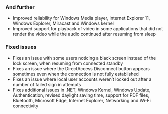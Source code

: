 ### And further
- Improved reliability for Windows Media player, Internet Explorer 11, Windows Explorer, Miracast and Windows kernel
- Improved support for playback of video in some applications that did not render the video while the audio continued after resuming from sleep

### Fixed issues
- Fixes an issue with some users noticing a black screen instead of the lock screen, when resuming from connected standby
- Fixes an issue where the DirectAccess Disconnect button appears sometimes even when the connection is not fully established
- Fixes an issue where local user accounts weren’t locked out after a number of failed sign in attempts
- Fixes additional issues in .NET, Windows Kernel, Windows Update, Authentication, revised daylight saving time, support for PDF files, Bluetooth, Microsoft Edge, Internet Explorer, Networking and Wi-Fi connectivity
